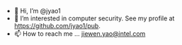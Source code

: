 - 👋 Hi, I’m @jyao1
- 👀 I’m interested in computer security. See my profile at https://github.com/jyao1/pub.
- 📫 How to reach me ... jiewen.yao@intel.com

<!---
jyao1/jyao1 is a ✨ special ✨ repository because its `README.md` (this file) appears on your GitHub profile.
You can click the Preview link to take a look at your changes.
--->
